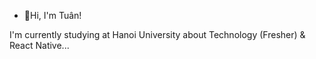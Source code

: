 - 👋Hi, I'm Tuân! 

I'm currently studying at Hanoi University about Technology (Fresher)
& React Native...

